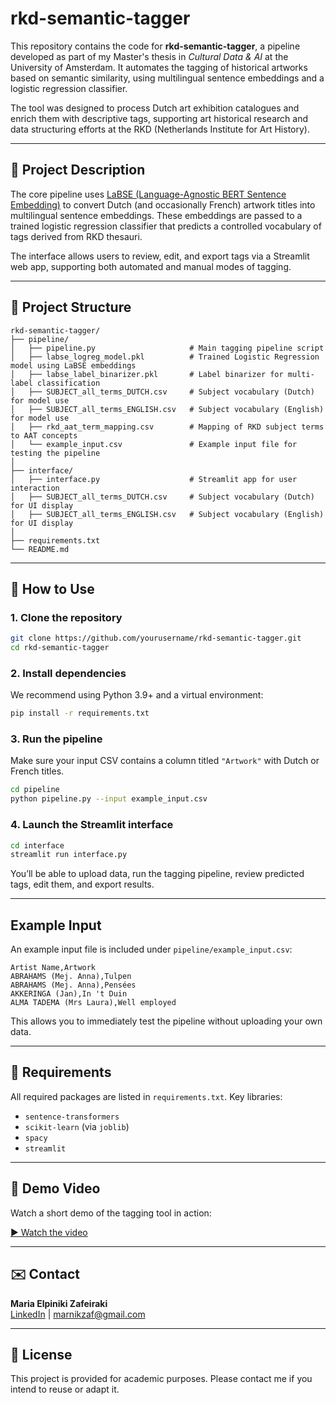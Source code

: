 # rkd-semantic-tagger

This repository contains the code for **rkd-semantic-tagger**, a pipeline developed as part of my Master's thesis in *Cultural Data & AI* at the University of Amsterdam. It automates the tagging of historical artworks based on semantic similarity, using multilingual sentence embeddings and a logistic regression classifier.

The tool was designed to process Dutch art exhibition catalogues and enrich them with descriptive tags, supporting art historical research and data structuring efforts at the RKD (Netherlands Institute for Art History).

---

## 📌 Project Description

The core pipeline uses [LaBSE (Language-Agnostic BERT Sentence Embedding)](https://tfhub.dev/google/LaBSE/1) to convert Dutch (and occasionally French) artwork titles into multilingual sentence embeddings. These embeddings are passed to a trained logistic regression classifier that predicts a controlled vocabulary of tags derived from RKD thesauri.

The interface allows users to review, edit, and export tags via a Streamlit web app, supporting both automated and manual modes of tagging.

---

## 📁 Project Structure

```
rkd-semantic-tagger/
├── pipeline/
│   ├── pipeline.py                     # Main tagging pipeline script
│   ├── labse_logreg_model.pkl          # Trained Logistic Regression model using LaBSE embeddings
│   ├── labse_label_binarizer.pkl       # Label binarizer for multi-label classification
│   ├── SUBJECT_all_terms_DUTCH.csv     # Subject vocabulary (Dutch) for model use
│   ├── SUBJECT_all_terms_ENGLISH.csv   # Subject vocabulary (English) for model use
│   ├── rkd_aat_term_mapping.csv        # Mapping of RKD subject terms to AAT concepts
│   └── example_input.csv               # Example input file for testing the pipeline
│
├── interface/
│   ├── interface.py                    # Streamlit app for user interaction
│   ├── SUBJECT_all_terms_DUTCH.csv     # Subject vocabulary (Dutch) for UI display
│   ├── SUBJECT_all_terms_ENGLISH.csv   # Subject vocabulary (English) for UI display
│
├── requirements.txt                    
└── README.md                           
```
---

## 🚀 How to Use

### 1. Clone the repository

```bash
git clone https://github.com/yourusername/rkd-semantic-tagger.git
cd rkd-semantic-tagger
```

### 2. Install dependencies

We recommend using Python 3.9+ and a virtual environment:

```bash
pip install -r requirements.txt
```

### 3. Run the pipeline

Make sure your input CSV contains a column titled `"Artwork"` with Dutch or French titles.

```bash
cd pipeline
python pipeline.py --input example_input.csv
```

### 4. Launch the Streamlit interface

```bash
cd interface
streamlit run interface.py
```

You’ll be able to upload data, run the tagging pipeline, review predicted tags, edit them, and export results.

---

## Example Input

An example input file is included under `pipeline/example_input.csv`:

```csv
Artist Name,Artwork
ABRAHAMS (Mej. Anna),Tulpen
ABRAHAMS (Mej. Anna),Pensées
AKKERINGA (Jan),In 't Duin
ALMA TADEMA (Mrs Laura),Well employed
```

This allows you to immediately test the pipeline without uploading your own data.

---

## 📄 Requirements

All required packages are listed in `requirements.txt`. Key libraries:
- `sentence-transformers`
- `scikit-learn` (via `joblib`)
- `spacy`
- `streamlit`

---

## 🎥 Demo Video

Watch a short demo of the tagging tool in action:

[▶️ Watch the video](https://drive.google.com/file/d/1ADH8aDXvNWzVFxZ-QoGr_0MXIhfTh3zg/view?usp=sharing)

---

## ✉️ Contact

**Maria Elpiniki Zafeiraki**  
[LinkedIn](https://www.linkedin.com/in/marnikzaf) | [marnikzaf@gmail.com](mailto:marnikzaf@gmail.com)

---

## 📝 License

This project is provided for academic purposes. Please contact me if you intend to reuse or adapt it.
